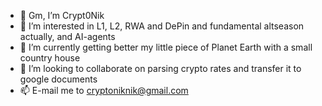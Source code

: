 - 👋 Gm, I’m Crypt0Nik
- 👀 I’m interested in L1, L2, RWA and DePin and fundamental altseason actually, and AI-agents
- 🌱 I’m currently getting better my little piece of Planet Earth with a small country house 
- 💞️ I’m looking to collaborate on parsing crypto rates and transfer it to google documents
- 📫 E-mail me to cryptoniknik@gmail.com
